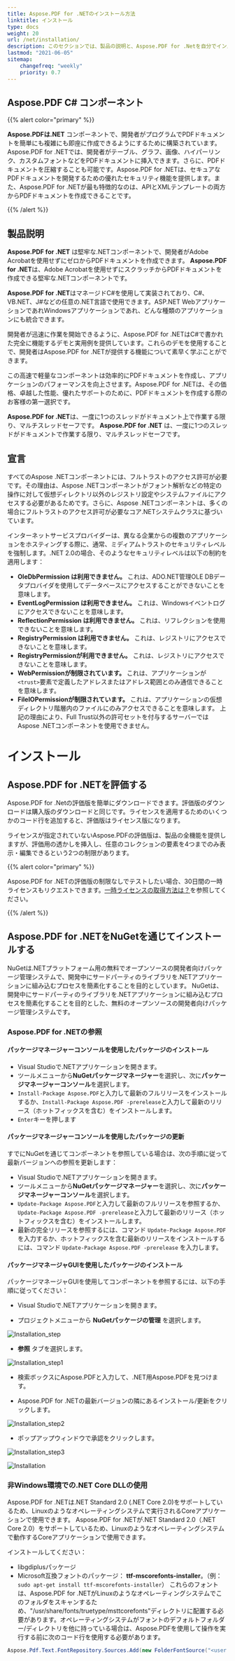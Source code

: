 ```yaml
---
title: Aspose.PDF for .NETのインストール方法
linktitle: インストール
type: docs
weight: 20
url: /net/installation/
description: このセクションでは、製品の説明と、Aspose.PDF for .Netを自分でインストールする方法、またNuGetを使用する方法について説明します。
lastmod: "2021-06-05"
sitemap:
    changefreq: "weekly"
    priority: 0.7
---
```


## Aspose.PDF C# コンポーネント

{{% alert color="primary" %}}

**Aspose.PDFは.NET** コンポーネントで、開発者がプログラムでPDFドキュメントを簡単にも複雑にも即座に作成できるようにするために構築されています。Aspose.PDF for .NETでは、開発者がテーブル、グラフ、画像、ハイパーリンク、カスタムフォントなどをPDFドキュメントに挿入できます。さらに、PDFドキュメントを圧縮することも可能です。Aspose.PDF for .NETは、セキュアなPDFドキュメントを開発するための優れたセキュリティ機能を提供します。また、Aspose.PDF for .NETが最も特徴的なのは、APIとXMLテンプレートの両方からPDFドキュメントを作成できることです。

{{% /alert %}}

## 製品説明

**Aspose.PDF for .NET** は堅牢な.NETコンポーネントで、開発者がAdobe Acrobatを使用せずにゼロからPDFドキュメントを作成できます。
**Aspose.PDF for .NET**は、Adobe Acrobatを使用せずにスクラッチからPDFドキュメントを作成できる堅牢な.NETコンポーネントです。

**Aspose.PDF for .NET**はマネージドC#を使用して実装されており、C#、VB.NET、J#などの任意の.NET言語で使用できます。ASP.NET WebアプリケーションであれWindowsアプリケーションであれ、どんな種類のアプリケーションにも統合できます。

開発者が迅速に作業を開始できるように、Aspose.PDF for .NETはC#で書かれた完全に機能するデモと実用例を提供しています。これらのデモを使用することで、開発者はAspose.PDF for .NETが提供する機能について素早く学ぶことができます。

この高速で軽量なコンポーネントは効率的にPDFドキュメントを作成し、アプリケーションのパフォーマンスを向上させます。Aspose.PDF for .NETは、その価格、卓越した性能、優れたサポートのために、PDFドキュメントを作成する際のお客様の第一選択です。

**Aspose.PDF for .NET**は、一度に1つのスレッドがドキュメント上で作業する限り、マルチスレッドセーフです。
**Aspose.PDF for .NET** は、一度に1つのスレッドがドキュメントで作業する限り、マルチスレッドセーフです。

## 宣言

すべてのAspose .NETコンポーネントには、フルトラストのアクセス許可が必要です。その理由は、Aspose .NETコンポーネントがフォント解析などの特定の操作に対して仮想ディレクトリ以外のレジストリ設定やシステムファイルにアクセスする必要があるためです。さらに、Aspose .NETコンポーネントは、多くの場合にフルトラストのアクセス許可が必要なコア.NETシステムクラスに基づいています。

インターネットサービスプロバイダーは、異なる企業からの複数のアプリケーションをホスティングする際に、通常、ミディアムトラストのセキュリティレベルを強制します。.NET 2.0の場合、そのようなセキュリティレベルは以下の制約を適用します：

- **OleDbPermission は利用できません。** これは、ADO.NET管理OLE DBデータプロバイダを使用してデータベースにアクセスすることができないことを意味します。
- **EventLogPermission は利用できません。** これは、Windowsイベントログにアクセスできないことを意味します。
- **ReflectionPermission は利用できません。** これは、リフレクションを使用できないことを意味します。
- **RegistryPermission は利用できません。** これは、レジストリにアクセスできないことを意味します。
- **RegistryPermissionが利用できません。** これは、レジストリにアクセスできないことを意味します。
- **WebPermissionが制限されています。** これは、アプリケーションが`<trust>`要素で定義したアドレスまたはアドレス範囲とのみ通信できることを意味します。
- **FileIOPermissionが制限されています。** これは、アプリケーションの仮想ディレクトリ階層内のファイルにのみアクセスできることを意味します。
上記の理由により、Full Trust以外の許可セットを付与するサーバーではAspose .NETコンポーネントを使用できません。

# インストール

## Aspose.PDF for .NETを評価する

Aspose.PDF for .Netの評価版を簡単にダウンロードできます。評価版のダウンロードは購入版のダウンロードと同じです。ライセンスを適用するためのいくつかのコード行を追加すると、評価版はライセンス版になります。

ライセンスが指定されていないAspose.PDFの評価版は、製品の全機能を提供しますが、評価用の透かしを挿入し、任意のコレクションの要素を4つまでのみ表示・編集できるという2つの制限があります。

{{% alert color="primary" %}}

Aspose.PDF for .NETの評価版の制限なしでテストしたい場合、30日間の一時ライセンスもリクエストできます。[一時ライセンスの取得方法は？](https://purchase.aspose.com/temporary-license)を参照してください。

{{% /alert %}}

## Aspose.PDF for .NETをNuGetを通じてインストールする

NuGetは.NETプラットフォーム用の無料でオープンソースの開発者向けパッケージ管理システムで、開発中にサードパーティのライブラリを.NETアプリケーションに組み込むプロセスを簡素化することを目的としています。
NuGetは、開発中にサードパーティのライブラリを.NETアプリケーションに組み込むプロセスを簡素化することを目的とした、無料のオープンソースの開発者向けパッケージ管理システムです。

### Aspose.PDF for .NETの参照

#### パッケージマネージャーコンソールを使用したパッケージのインストール

- Visual Studioで.NETアプリケーションを開きます。
- ツールメニューから**NuGetパッケージマネージャー**を選択し、次に**パッケージマネージャーコンソール**を選択します。
- `Install-Package Aspose.PDF`と入力して最新のフルリリースをインストールするか、`Install-Package Aspose.PDF -prerelease`と入力して最新のリリース（ホットフィックスを含む）をインストールします。
- `Enter`キーを押します

#### パッケージマネージャーコンソールを使用したパッケージの更新

すでにNuGetを通じてコンポーネントを参照している場合は、次の手順に従って最新バージョンへの参照を更新します：

- Visual Studioで.NETアプリケーションを開きます。
- ツールメニューから**NuGetパッケージマネージャー**を選択し、次に**パッケージマネージャーコンソール**を選択します。
- `Update-Package Aspose.PDF`と入力して最新のフルリリースを参照するか、`Update-Package Aspose.PDF -prerelease`と入力して最新のリリース（ホットフィックスを含む）をインストールします。
- 最新の完全リリースを参照するには、コマンド `Update-Package Aspose.PDF` を入力するか、ホットフィックスを含む最新のリリースをインストールするには、コマンド `Update-Package Aspose.PDF -prerelease` を入力します。

#### パッケージマネージャGUIを使用したパッケージのインストール

パッケージマネージャGUIを使用してコンポーネントを参照するには、以下の手順に従ってください：

- Visual Studioで.NETアプリケーションを開きます。

- プロジェクトメニューから **NuGetパッケージの管理** を選択します。

![Installation_step](../images/install_step.png)

- **参照** タブを選択します。

![Installation_step1](../images/install_step1.png)

- 検索ボックスにAspose.PDFと入力して、.NET用Aspose.PDFを見つけます。

- Aspose.PDF for .NETの最新バージョンの隣にあるインストール/更新をクリックします。

![Installation_step2](../images/install_step2.png)

- ポップアップウィンドウで承認をクリックします。

![Installation_step3](../images/install_step3.png)

![Installation](../images/install.gif)

### 非Windows環境での.NET Core DLLの使用

Aspose.PDF for .NETは.NET Standard 2.0 (.NET Core 2.0)をサポートしているため、Linuxのようなオペレーティングシステムで実行されるCoreアプリケーションで使用できます。
Aspose.PDF for .NETが.NET Standard 2.0（.NET Core 2.0）をサポートしているため、Linuxのようなオペレーティングシステムで動作するCoreアプリケーションで使用できます。

インストールしてください：

- libgdiplusパッケージ
- Microsoft互換フォントのパッケージ： **ttf-mscorefonts-installer**。（例：`sudo apt-get install ttf-mscorefonts-installer`）
これらのフォントは、Aspose.PDF for .NETがLinuxのようなオペレーティングシステムでこのフォルダをスキャンするため、"/usr/share/fonts/truetype/msttcorefonts"ディレクトリに配置する必要があります。オペレーティングシステムがフォントのデフォルトフォルダー/ディレクトリを他に持っている場合は、Aspose.PDFを使用して操作を実行する前に次のコード行を使用する必要があります。

```csharp
Aspose.Pdf.Text.FontRepository.Sources.Add(new FolderFontSource("<user's path to ms fonts>"));
```
